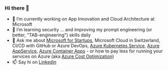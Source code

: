 ### Hi there 👋

<!--
**martinabrle/martinabrle** is a ✨ _special_ ✨ repository because its `README.md` (this file) appears on your GitHub profile.
-->

- 🔭 I’m currently working on App Innovation and Cloud Architecture at Microsoft
- 🌱 I’m learning security ... and improving my prompt engineering (or better, "TAB-engineering") skills daily 
- 💬 Ask me about [Microsoft for Startups](www.microsoft.com/en-us/startups), Microsoft Cloud in Switzerland, CI/CD with GitHub or Azure DevOps, [Azure Kubernetes Service](https://learn.microsoft.com/en-us/azure/aks/intro-kubernetes), [Azure AppService](https://learn.microsoft.com/en-us/azure/app-service/overview), [Azure Container Apps](https://learn.microsoft.com/en-us/azure/container-apps/overview) - or how to pay less for running your services on Azure \(aka [Azure Cost Optimization](https://azure.microsoft.com/en-us/solutions/cost-optimization/)\)
- 📫 Say hi on  [Linkedin](www.linkedin.com/in/martinabrle)
